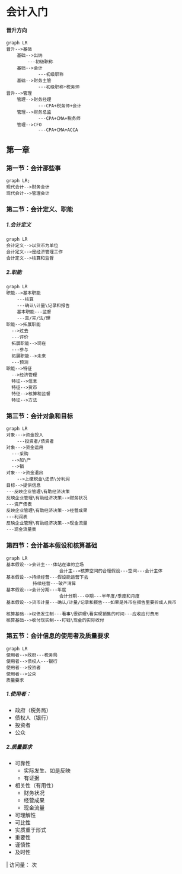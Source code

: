 # 会计入门

#### 晋升方向

```mermaid
graph LR
晋升-->基础
	基础-->出纳
	   	---初级职称
	基础-->会计
			---初级职称
	基础-->财务主管
			---初级职称+税务师
晋升-->管理
	管理-->财务经理
			---CPA+税务师+会计
	管理-->财务总监
			---CPA+CMA+税务师
	管理-->CFO
			---CPA+CMA+ACCA
```

## 第一章

### 第一节：会计那些事

```mermaid
graph LR;
现代会计-->财务会计
现代会计-->管理会计
```

### 第二节：会计定义、职能

##### 1.会计定义

```mermaid
graph LR
会计定义-->以货币为单位
会计定义-->是经济管理工作
会计定义-->核算和监督
```

##### 2.职能

```mermaid
graph LR
职能-->基本职能
	---核算
	---确认\计量\记录和报告
	基本职能---监督
	---真/完/法/理
职能-->拓展职能
  -->过去
  ---评价
  拓展职能-->现在
  ---参与
  拓展职能-->未来
  ---预测
职能-->特征
  -->经济管理
  特征-->信息
  特征-->货币
  特征-->核算和监督
  特征-->方法
```

### 第三节：会计对象和目标

```mermaid
graph LR
对象--->资金投入
	---投资者/债资者
对象--->资金运用
  ---采购
  -->加\产
  -->销
对象--->资金退出
	-->上缴税金\还债\分利润
目标-->提供信息
---反映企业管理\有助经济决策
反映企业管理\有助经济决策-->财务状况
---资产债表
反映企业管理\有助经济决策-->经营成果
---利润表
反映企业管理\有助经济决策-->现金流量
---现金流量表
```

### 第四节：会计基本假设和核算基础

```mermaid
graph LR
基本假设-->会计主---体站在谁的立场
					会计主-->核算空间的合理假设---空间---会计主体
基本假设-->持续经营---假设能运营下去
          持续经营---破产清算
基本假设-->会计分期---年度
					会计分期---中期---半年度/季度和月度
基本假设-->货币计量---确认/计量/记录和报告---如果是外币在报告里要折成人民币

核算基础-->权债发生制---看事\很讲理\看实现销售的时间---应收应付费用
核算基础-->收付现实制---盯钱\现金的实际收付
```

### 第五节：会计信息的使用者及质量要求

```mermaid
graph LR
使用者-->政府---税务局
使用者-->债权人---银行
使用者-->投资者
使用者-->公众
质量要求
```



##### 1.使用者：

- 政府（税务局）
- 债权人（银行）
- 投资者
- 公众

##### 2.质量要求

- 可靠性
  - 实际发生、如是反映
  - 有证据
- 相关性（有用性）
  - 财务状况
  - 经营成果
  - 现金流量
- 可理解性
- 可比性
- 实质重于形式
- 重要性
- 谨慎性
- 及时性









<!-- 加载mermaid，以便GitHub page 展示mermaid -->

<script src="https://unpkg.com/mermaid@11.4.1/dist/mermaid.min.js"></script>

<!-- 兼容GitHub -->

<script>
mermaid.initialize({startOnLoad:true});
window.mermaid.init(undefined, document.querySelectorAll('.language-mermaid')); 
</script>


<!-- 访问量统计 -->

<span id="busuanzi_container_page_pv"> | 访问量：<span id="busuanzi_value_page_pv"></span> 次</span>